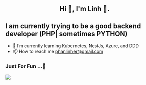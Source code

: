 <h2 align="center">Hi 🌱, I'm Linh 👋.</h2>

<h2> I am currently trying to be a good backend developer (PHP| sometimes PYTHON) </h2>

- 🌱 I’m currently learning Kubernetes, NestJs, Azure, and DDD
- 📫 How to reach me phanlinher@gmail.com

### Just For Fun ...🤡
<img src="https://media.giphy.com/media/v1.Y2lkPTc5MGI3NjExN3JrZTRmZXdidnZ1cWllZXF2OWJyanBsYXd1NThpcDdodG5kMWczMyZlcD12MV9pbnRlcm5hbF9naWZfYnlfaWQmY3Q9Zw/t6QJUMh4BC7pJFB4QV/giphy-downsized-large.gif">
